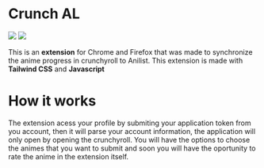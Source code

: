# Crunch AL
![](https://img.shields.io/badge/AniList-02A9FF?style=for-the-badge&logo=AniList&logoColor=white)  ![](https://img.shields.io/badge/Crunchyroll-F47521?style=for-the-badge&logo=crunchyroll&logoColor=white)

This is an **extension** for Chrome and Firefox that was made to synchronize the anime progress in crunchyroll to Anilist.
This extension is made with **Tailwind CSS** and **Javascript**

# How it works

The extension acess your profile by submiting your application token from you account, then it will parse your account information, the application will only open by opening the crunchyroll.
You will have the options to choose the animes that you want to submit and soon you will have the oportunity to rate the anime in the extension itself.
